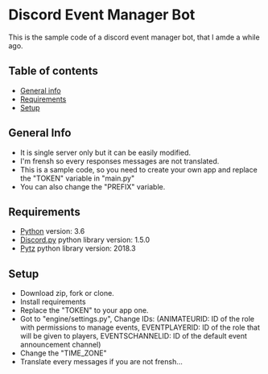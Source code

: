 # Discord Event Manager Bot
This is the sample code of a discord event manager bot,
that I amde a while ago.

## Table of contents
* [General info](#general-info)
* [Requirements](#requirements)
* [Setup](#setup)

## General Info
* It is single server only but it can be easily modified.
*  I'm frensh so every responses messages are not translated.
* This is a sample code, so you need to create your own app and
  replace the "TOKEN" variable in "main.py"
* You can also change the "PREFIX" variable.

## Requirements
* [Python](https://www.python.org/downloads/) version: 3.6
* [Discord.py](https://pypi.org/project/discord.py/) python library version: 1.5.0
* [Pytz](https://pypi.org/project/pytz/) python library version: 2018.3

## Setup
* Download zip, fork or clone.
* Install requirements
* Replace the "TOKEN" to your app one.
* Got to "engine/settings.py", Change IDs:
(ANIMATEURID: ID of the role with permissions to manage events,
EVENTPLAYERID: ID of the role that will be given to players,
EVENTSCHANNELID: ID of the default event announcement channel)
* Change the "TIME_ZONE"
* Translate every messages if you are not frensh...
